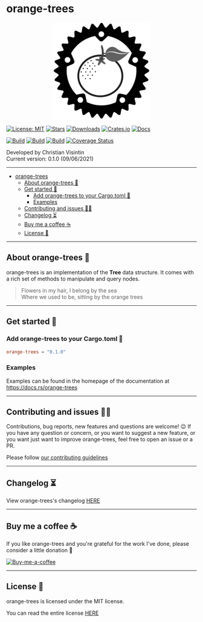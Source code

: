 # orange-trees

<p align="center">
  <img src="docs/images/orange-trees.svg" width="256" height="256" />
</p>

[![License: MIT](https://img.shields.io/badge/License-MIT-teal.svg)](https://opensource.org/licenses/MIT) [![Stars](https://img.shields.io/github/stars/veeso/orange-trees.svg)](https://github.com/veeso/orange-trees) [![Downloads](https://img.shields.io/crates/d/orange-trees.svg)](https://crates.io/crates/orange-trees) [![Crates.io](https://img.shields.io/badge/crates.io-v0.1.0-orange.svg)](https://crates.io/crates/orange-trees) [![Docs](https://docs.rs/orange-trees/badge.svg)](https://docs.rs/orange-trees)  

[![Build](https://github.com/veeso/orange-trees/workflows/Linux/badge.svg)](https://github.com/veeso/orange-trees/actions) [![Build](https://github.com/veeso/orange-trees/workflows/MacOS/badge.svg)](https://github.com/veeso/orange-trees/actions) [![Build](https://github.com/veeso/orange-trees/workflows/Windows/badge.svg)](https://github.com/veeso/orange-trees/actions) [![Coverage Status](https://coveralls.io/repos/github/veeso/orange-trees/badge.svg?branch=main)](https://coveralls.io/github/veeso/orange-trees?branch=main)

Developed by Christian Visintin  
Current version: 0.1.0 (09/06/2021)

---

- [orange-trees](#orange-trees)
  - [About orange-trees 🍊](#about-orange-trees-)
  - [Get started 🏁](#get-started-)
    - [Add orange-trees to your Cargo.toml 🦀](#add-orange-trees-to-your-cargotoml-)
    - [Examples](#examples)
  - [Contributing and issues 🤝🏻](#contributing-and-issues-)
  - [Changelog ⏳](#changelog-)
  - [Buy me a coffee ☕](#buy-me-a-coffee-)
  - [License 📃](#license-)

---

## About orange-trees 🍊

orange-trees is an implementation of the **Tree** data structure. It comes with a rich set of methods to manipulate and query nodes.

> Flowers in my hair, I belong by the sea  
> Where we used to be, sitting by the orange trees

---

## Get started 🏁

### Add orange-trees to your Cargo.toml 🦀

```toml
orange-trees = "0.1.0"
```

### Examples

Examples can be found in the homepage of the documentation at <https://docs.rs/orange-trees>

---

## Contributing and issues 🤝🏻

Contributions, bug reports, new features and questions are welcome! 😉
If you have any question or concern, or you want to suggest a new feature, or you want just want to improve orange-trees, feel free to open an issue or a PR.

Please follow [our contributing guidelines](CONTRIBUTING.md)

---

## Changelog ⏳

View orange-trees's changelog [HERE](CHANGELOG.md)

---

## Buy me a coffee ☕

If you like orange-trees and you're grateful for the work I've done, please consider a little donation 🥳

[![Buy-me-a-coffee](https://img.buymeacoffee.com/button-api/?text=Buy%20me%20a%20coffee&emoji=&slug=veeso&button_colour=404040&font_colour=ffffff&font_family=Comic&outline_colour=ffffff&coffee_colour=FFDD00)](https://www.buymeacoffee.com/veeso)

---

## License 📃

orange-trees is licensed under the MIT license.

You can read the entire license [HERE](LICENSE)
